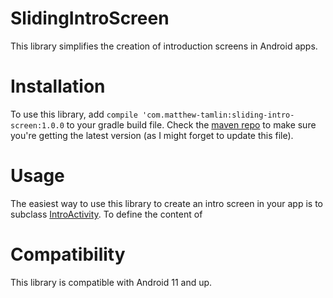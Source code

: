 # SlidingIntroScreen
This library simplifies the creation of introduction screens in Android apps.

# Installation
To use this library, add `compile 'com.matthew-tamlin:sliding-intro-screen:1.0.0` to your gradle build file. Check the [maven repo](https://bintray.com/matthewtamlin/maven/SlidingIntroScreen/view) to make sure you're getting the latest version (as I might forget to update this file).


# Usage
The easiest way to use this library to create an intro screen in your app is to subclass [IntroActivity](library/src/main/java/com/matthewtamlin/sliding_intro_screen_library/IntroActivity.java). To define the content of 


# Compatibility
This library is compatible with Android 11 and up.
